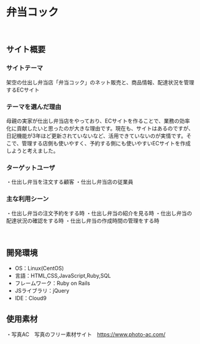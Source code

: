 # 弁当コック
​
## サイト概要
### サイトテーマ
架空の仕出し弁当店「弁当コック」のネット販売と、商品情報、配達状況を管理するECサイト

### テーマを選んだ理由
母親の実家が仕出し弁当店をやっており、ECサイトを作ることで、業務の効率化に貢献したいと思ったのが大きな理由です。現在も、サイトはあるのですが、日記機能が3年ほど更新されていないなど、活用できていないのが実情です。そこで、管理する店側も使いやすく、予約する側にも使いやすいECサイトを作成しようと考えました。
​
### ターゲットユーザ
・仕出し弁当を注文する顧客
・仕出し弁当店の従業員
​
### 主な利用シーン
・仕出し弁当の注文予約をする時
・仕出し弁当の紹介を見る時
・仕出し弁当の配達状況の確認をする時
・仕出し弁当の作成時間の管理をする時
​

​
## 開発環境
- OS：Linux(CentOS)
- 言語：HTML,CSS,JavaScript,Ruby,SQL
- フレームワーク：Ruby on Rails
- JSライブラリ：jQuery
- IDE：Cloud9
​
## 使用素材
・写真AC　写真のフリー素材サイト　https://www.photo-ac.com/
